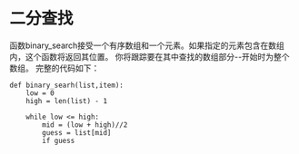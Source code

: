 # 二分查找
函数binary_search接受一个有序数组和一个元素。如果指定的元素包含在数组内，这个函数将返回其位置。
你将跟踪要在其中查找的数组部分--开始时为整个数组。
完整的代码如下：
```
def binary_searh(list,item):
    low = 0
    high = len(list) - 1
    
    while low <= high:
        mid = (low + high)//2
        guess = list[mid]
        if guess
